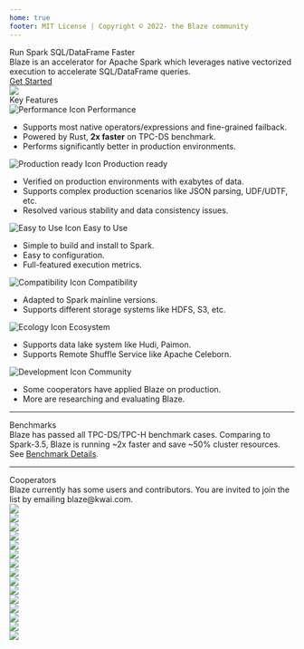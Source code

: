 ```yaml
---
home: true
footer: MIT License | Copyright © 2022- the Blaze community
---
```


<div class="home-banner">
  <div class="banner-title-container">
    <div class="banner-title">Run Spark SQL/DataFrame Faster</div>
    <div class="banner-subtitle">Blaze is an accelerator for Apache Spark which leverages native vectorized execution to accelerate SQL/DataFrame queries.</div>
    <div class="github-buttons-container"><GitHubBadge /></div>
    <a class="route-link auto-link vp-hero-action-button primary" href="/documents/getting-started" aria-label="Get Started">Get Started</a>
  </div>
  <div class="right-logo-container">
    <div class="right-logo">
      <img src="/logo-mini.png" />
    </div>
  </div>
</div>

<div class="home-para">
  <div class="para-title">Key Features</div>
  <div class="feature-container-wrapper">
    <div class="feature-container">
      <div class="feature-title">
        <img src="/performance_icon.png" alt="Performance Icon"/>
        Performance
      </div>
      <ul class="feature-details">
        <li>Supports most native operators/expressions and fine-grained failback.</li>
        <li>Powered by Rust,  <strong class="bold-text">2x faster</strong> on TPC-DS benchmark.</li>
        <li>Performs significantly better in production environments.</li>
      </ul>
    </div>
    <div class="feature-container">
      <div class="feature-title">
        <img src="/ready_icon.png" alt="Production ready Icon"/>
        Production ready
      </div>
      <ul class="feature-details">
        <li>Verified on production environments with exabytes of data.</li>
        <li>Supports complex production scenarios like JSON parsing, UDF/UDTF, etc.</li>
        <li>Resolved various stability and data consistency issues.</li>
      </ul>
    </div>
    <div class="feature-container">
      <div class="feature-title">
        <img src="/use_icon.png" alt="Easy to Use Icon"/>
        Easy to Use
      </div>
      <ul class="feature-details">
        <li>Simple to build and install to Spark.</li>
        <li>Easy to configuration.</li>
        <li>Full-featured execution metrics.</li>
      </ul>
    </div>
    <div class="feature-container">
      <div class="feature-title">
        <img src="/compatibility_icon.png" alt="Compatibility Icon"/>
        Compatibility
      </div>
      <ul class="feature-details">
        <li>Adapted to Spark mainline versions.</li>
        <li>Supports different storage systems like HDFS, S3, etc.</li>
      </ul>
    </div>
    <div class="feature-container">
      <div class="feature-title">
        <img src="/ecology_icon.png" alt="Ecology Icon"/>
        Ecosystem
      </div>
      <ul class="feature-details">
        <li>Supports data lake system like Hudi, Paimon.</li>
        <li>Supports Remote Shuffle Service like Apache Celeborn.</li>
      </ul>
    </div>
    <div class="feature-container">
      <div class="feature-title">
        <img src="/development_icon.png" alt="Development Icon"/>
        Community
      </div>
      <ul class="feature-details">
        <li>Some cooperators have applied Blaze on production.</li>
        <li>More are researching and evaluating Blaze.</li>
      </ul>
    </div>
  </div>
</div>
<hr/>

<div class="home-para">
  <div class="para-title">Benchmarks</div>
  <div class="para-text">
    Blaze has passed all TPC-DS/TPC-H benchmark cases. Comparing to Spark-3.5, Blaze is running ~2x faster and save ~50% cluster resources.
    See <a href="documents/benchmarks">Benchmark Details</a>.
  </div>
  <div class="home-benchmark-container-wrapper">
    <div class="home-benchmark-container">
      <div class="benchmark-chart-container"><BenchmarkChart /></div>
    </div>
  </div>
</div>
<hr/>

<div class="home-para">
  <div class="para-title">Cooperators</div>
  <div class="para-text">
    Blaze currently has some users and contributors. You are invited to join the list by emailing blaze@kwai.com.
  </div>
  <div class="partners-container">
    <div class="partners">
      <div class="partner-logo"><img src="./img/logo/kwai.png" /></div>
      <div class="partner-logo"><img src="./img/logo/didiglobal.webp" /></div>
      <div class="partner-logo"><img src="./img/logo/bilibili.png" /></div>
      <div class="partner-logo"><img src="./img/logo/xiecheng.png" /></div>
      <div class="partner-logo"><img src="./img/logo/car.png" /></div>
      <div class="partner-logo"><img src="./img/logo/jjworld.png" /></div>
      <div class="partner-logo"><img src="./img/logo/tcl.png" /></div>
      <div class="partner-logo"><img src="./img/logo/yy.png" /></div>
      <div class="partner-logo"><img src="./img/logo/dmall.png" /></div>
      <div class="partner-logo"><img src="./img/logo/intsig.png" /></div>
      <div class="partner-logo"><img src="./img/logo/wanfang.png" /></div>
      <div class="partner-logo"><img src="./img/logo/brd.png" /></div>
      <div class="partner-logo"><img src="./img/logo/huaxia.png" /></div>
      <div class="partner-logo"><img src="./img/logo/ssc.png" /></div>
      <div class="partner-logo"><img src="./img/logo/hair.png" /></div>
    </div>
  </div>
</div>
